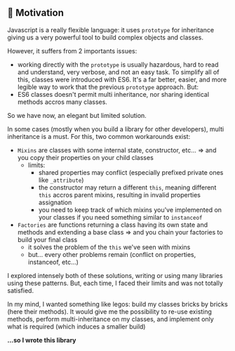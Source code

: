 ## 🎯 Motivation

Javascript is a really flexible language: it uses `prototype` for inheritance giving us a very powerful tool to build complex objects and classes.

However, it suffers from 2 importants issues:

- working directly with the `prototype` is usually hazardous, hard to read and understand, very verbose,
  and not an easy task. To simplify all of this, classes were introduced with ES6. 
  It's a far better, easier, and more legible way to work that the previous `prototype` approach. But:
- ES6 classes doesn't permit multi inheritance, nor sharing identical methods accros many classes.

So we have now, an elegant but limited solution.

In some cases (mostly when you build a library for other developers), multi inheritance is a must.
For this, two common workarounds exist:

- `Mixins` are classes with some internal state, constructor, etc... => and you copy their properties on your child classes
  - limits:
    - shared properties may conflict (especially prefixed private ones like `_attribute`)
    - the constructor may return a different `this`, meaning different `this` accros parent mixins, resulting in invalid properties assignation
    - you need to keep track of which mixins you've implemented on your classes if you need something similar to `instanceof`
- `Factories` are functions returning a class having its own state and methods and extending a base class
  => and you chain your factories to build your final class
  - it solves the problem of the `this` we've seen with mixins
  - but... every other problems remain (conflict on properties, instanceof, etc...)


I explored intensely both of these solutions, writing or using many libraries using these patterns.
But, each time, I faced their limits and was not totally satisfied.

In my mind, I wanted something like legos: build my classes bricks by bricks (here their methods).
It would give me the possibility to re-use existing methods, perform multi-inheritance on my classes,
and implement only what is required (which induces a smaller build)

**...so I wrote this library**
